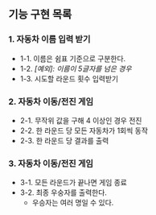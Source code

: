 ## 기능 구현 목록
### 1. 자동차 이름 입력 받기
  - 1-1. 이름은 쉼표 기준으로 구분한다.
  - 1-2. _[예외]: 이름이 5글자를 넘은 경우_
  - 1-3. 시도할 라운드 횟수 입력받기
### 2. 자동차 이동/전진 게임 
  - 2-1. 무작위 값을 구해 4 이상인 경우 전진
  - 2-2. 한 라운드 당 모든 자동차가 1회씩 동작
  - 2-3. 한 라운드 당 결과를 출력
### 3. 자동차 이동/전진 게임
  - 3-1. 모든 라운드가 끝나면 게임 종료
  - 3-2. 최종 우숭자를 출력한다.
    - 우승자는 여러 명일 수 있다.